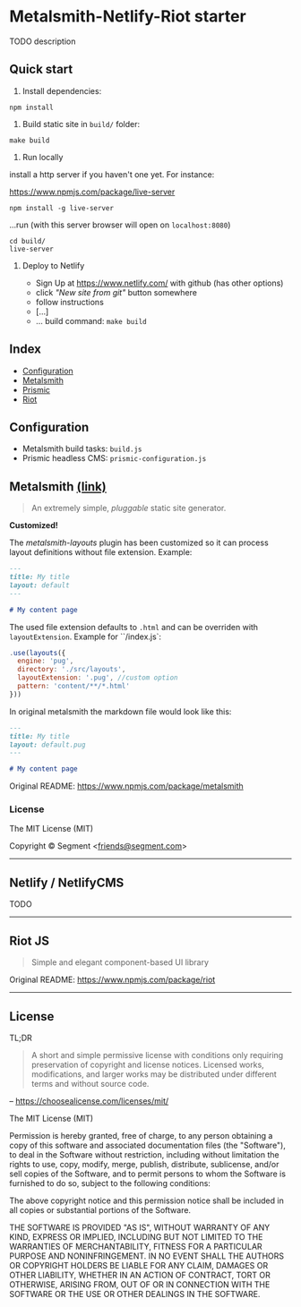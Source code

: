 # Metalsmith-Netlify-Riot starter

TODO description

## Quick start

1. Install dependencies:

  ```
  npm install
  ```

1. Build static site in `build/` folder:

  ```
  make build
  ```
1. Run locally

  install a http server if you haven't one yet. For instance:

  https://www.npmjs.com/package/live-server

  ```
  npm install -g live-server
  ```

  …run (with this server browser will open on `localhost:8080`)

  ```
  cd build/
  live-server
  ```

1. Deploy to Netlify

   - Sign Up at https://www.netlify.com/ with github (has other options)
   - click _"New site from git"_ button somewhere
   - follow instructions
    - […]
    - … build command: `make build`

## Index

- [Configuration]('#configuration')
- [Metalsmith]('#metalsmith')
- [Prismic]('#prismic')
- [Riot]('#riot')

## Configuration

- Metalsmith build tasks: `build.js`
- Prismic headless CMS: `prismic-configuration.js`

## Metalsmith [(link)](http://www.metalsmith.io)

> An extremely simple, _pluggable_ static site generator.

**Customized!**

The _metalsmith-layouts_ plugin has been customized so it can process layout definitions without file extension. Example:

```markdown
---
title: My title
layout: default
---

# My content page
```

The used file extension defaults to `.html` and can be overriden with `layoutExtension`. Example for ``/index.js`:

```Javascript
.use(layouts({
  engine: 'pug',
  directory: './src/layouts',
  layoutExtension: '.pug', //custom option
  pattern: 'content/**/*.html'
}))
```

In original metalsmith the markdown file would look like this:

```markdown
---
title: My title
layout: default.pug
---

# My content page
```

Original README: https://www.npmjs.com/package/metalsmith



### License

The MIT License (MIT)

Copyright &copy; Segment \<friends@segment.com\>

---

## Netlify / NetlifyCMS

TODO

---

## Riot JS

> Simple and elegant component-based UI library

Original README: https://www.npmjs.com/package/riot

---

## License

TL;DR

>A short and simple permissive license with conditions only requiring preservation of copyright and license notices. Licensed works, modifications, and larger works may be distributed under different terms and without source code.

– https://choosealicense.com/licenses/mit/

The MIT License (MIT)

Permission is hereby granted, free of charge, to any person obtaining a copy of this software and associated documentation files (the "Software"), to deal in the Software without restriction, including without limitation the rights to use, copy, modify, merge, publish, distribute, sublicense, and/or sell copies of the Software, and to permit persons to whom the Software is furnished to do so, subject to the following conditions:

The above copyright notice and this permission notice shall be included in all copies or substantial portions of the Software.

THE SOFTWARE IS PROVIDED "AS IS", WITHOUT WARRANTY OF ANY KIND, EXPRESS OR IMPLIED, INCLUDING BUT NOT LIMITED TO THE WARRANTIES OF MERCHANTABILITY, FITNESS FOR A PARTICULAR PURPOSE AND NONINFRINGEMENT. IN NO EVENT SHALL THE AUTHORS OR COPYRIGHT HOLDERS BE LIABLE FOR ANY CLAIM, DAMAGES OR OTHER LIABILITY, WHETHER IN AN ACTION OF CONTRACT, TORT OR OTHERWISE, ARISING FROM, OUT OF OR IN CONNECTION WITH THE SOFTWARE OR THE USE OR OTHER DEALINGS IN THE SOFTWARE.
